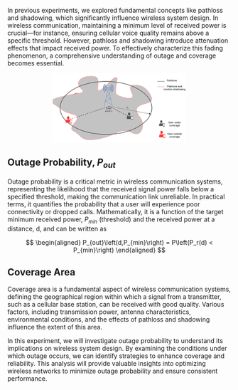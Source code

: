 In previous experiments, we explored fundamental concepts like pathloss and shadowing, which significantly influence wireless system design. In wireless communication, maintaining a minimum level of received power is crucial—for instance, ensuring cellular voice quality remains above a specific threshold. However, pathloss and shadowing introduce attenuation effects that impact received power. To effectively characterize this fading phenomenon, a comprehensive understanding of outage and coverage becomes essential.

<p align="center">
  <img src="./Images/exp2.png" width="300">
</p>

## Outage Probability, $P_{out}$
Outage probability is a critical metric in wireless communication systems, representing the likelihood that the received signal power falls below a specified threshold, making the communication link unreliable. In practical terms, it quantifies the probability that a user will experience poor connectivity or dropped calls. Mathematically, it is a function of the target minimum received power, $P_{min}$ (threshold) and the received power at a distance, d, and can be written as

$$
\begin{aligned}
P_{out}\left(d,P_{min}\right) = P\left(P_r(d) < P_{min}\right)
\end{aligned}
$$

## Coverage Area
Coverage area is a fundamental aspect of wireless communication systems, defining the geographical region within which a signal from a transmitter, such as a cellular base station, can be received with good quality. Various factors, including transmission power, antenna characteristics, environmental conditions, and the effects of pathloss and shadowing influence the extent of this area.




In this experiment, we will investigate outage probability to understand its implications on wireless system design. By examining the conditions under which outage occurs, we can identify strategies to enhance coverage and reliability. This analysis will provide valuable insights into optimizing wireless networks to minimize outage probability and ensure consistent performance.
